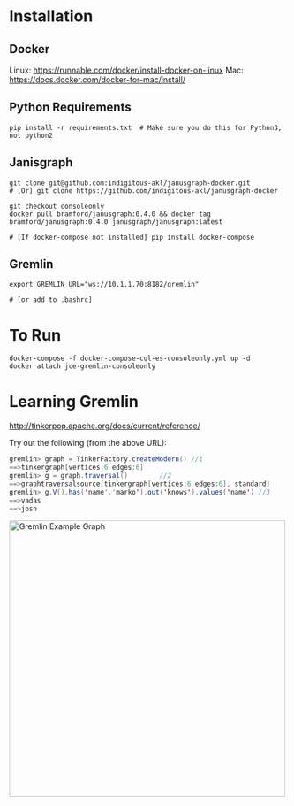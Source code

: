 
Installation
============

## Docker

Linux: https://runnable.com/docker/install-docker-on-linux
Mac: https://docs.docker.com/docker-for-mac/install/

## Python Requirements

    pip install -r requirements.txt  # Make sure you do this for Python3, not python2

## Janisgraph

    git clone git@github.com:indigitous-akl/janusgraph-docker.git
    # [Or] git clone https://github.com/indigitous-akl/janusgraph-docker

    git checkout consoleonly
    docker pull bramford/janusgraph:0.4.0 && docker tag bramford/janusgraph:0.4.0 janusgraph/janusgraph:latest

    # [If docker-compose not installed] pip install docker-compose

## Gremlin

    export GREMLIN_URL="ws://10.1.1.70:8182/gremlin"

    # [or add to .bashrc]


To Run
======

    docker-compose -f docker-compose-cql-es-consoleonly.yml up -d
    docker attach jce-gremlin-consoleonly


Learning Gremlin
================

http://tinkerpop.apache.org/docs/current/reference/

Try out the following (from the above URL):
```java
gremlin> graph = TinkerFactory.createModern() //1
==>tinkergraph[vertices:6 edges:6]
gremlin> g = graph.traversal()        //2
==>graphtraversalsource[tinkergraph[vertices:6 edges:6], standard]
gremlin> g.V().has('name','marko').out('knows').values('name') //3
==>vadas
==>josh
```


<img src="http://tinkerpop.apache.org/docs/current/images/tinkerpop-classic-ex1.png" alt="Gremlin Example Graph" width="500">
